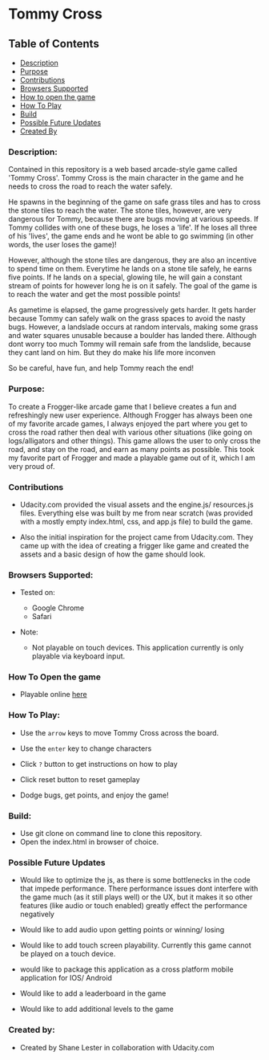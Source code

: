 # Tommy Cross

## Table of Contents

* [Description](#description)
* [Purpose](#purpose)
* [Contributions](#contributions)
* [Browsers Supported](#browsers-supported)
* [How to open the game](#how-to-open-the-game)
* [How To Play](#how-to-play)
* [Build](#build)
* [Possible Future Updates](#possible-future-updates)
* [Created By](#created-by)

### Description: 
Contained in this repository is a web based arcade-style game called 'Tommy Cross'. 
Tommy Cross is the main character in the game and he needs to cross the road to reach the
water safely.

He spawns in the beginning of the game on safe grass tiles and has to cross the stone tiles to reach the water. 
The stone tiles, however, are very dangerous for Tommy, because there are bugs moving at various speeds. 
If Tommy collides with one of these bugs, he loses a 'life'. If he loses all three of his 'lives', the game ends 
and he wont be able to go swimming (in other words, the user loses the game)!

However, although the stone tiles are dangerous, they are also an incentive to spend time on them.
Everytime he lands on a stone tile safely, he earns five points. If he lands on a special, glowing tile, he will gain
a constant stream of points for however long he is on it safely. The goal of the game is to reach the water and get the most possible points!

As gametime is elapsed, the game progressively gets harder. It gets harder because Tommy can safely walk on the grass
spaces to avoid the nasty bugs. However, a landslade occurs at random intervals, making some grass and water squares
unusable because a boulder has landed there. Although dont worry too much Tommy will remain safe from the landslide, because they cant land on him. But they do make his life more inconven

So be careful, have fun, and help Tommy reach the end! 

### Purpose:     
To create a Frogger-like arcade game that I believe creates a fun and refreshingly new user experience. Although
Frogger has always been one of my favorite arcade games, I always enjoyed the part where you get to cross the road
rather then deal with various other situations (like going on logs/alligators and other things). This game allows 
the user to only cross the road, and stay on the road, and earn as many points as possible. This took my favorite 
part of Frogger and made a playable game out of it, which I am very proud of.

### Contributions

- Udacity.com provided the visual assets and the engine.js/ resources.js files. Everything else was built by me from near scratch (was provided with a mostly empty index.html, css, and app.js file) to build the game.

- Also the initial inspiration for the project came from Udacity.com. They came up with the idea of creating a frigger like game and created the assets and a basic design of how the game should look.

### Browsers Supported:

- Tested on:
	- Google Chrome 
	- Safari

- Note:
	- Not playable on touch devices. This application currently is only playable via keyboard input.

### How To Open the game

- Playable online [here](https://shane-lester99.github.io/Tommy-Cross/index.html)

### How To Play:   

- Use the ```arrow``` keys to move Tommy Cross across the board.

- Use the ```enter``` key to change characters

- Click ```?``` button to get instructions on how to play

- Click reset button to reset gameplay

- Dodge bugs, get points, and enjoy the game!


### Build:
- Use git clone on command line to clone this repository.
- Open the index.html in browser of choice. 

### Possible Future Updates

- Would like to optimize the js, as there is some bottlenecks in the code that impede performance. There performance issues dont interfere with the game much (as it still plays well) or the UX, but it makes it so other features (like audio or touch enabled) greatly effect the performance negatively

- Would like to add audio upon getting points or winning/ losing

- Would like to add touch screen playability. Currently this game cannot be played on a touch device. 

- would like to package this application as a cross platform mobile application for IOS/ Android

- Would like to add a leaderboard in the game

- Would like to add additional levels to the game

### Created by:

- Created by Shane Lester in collaboration with Udacity.com